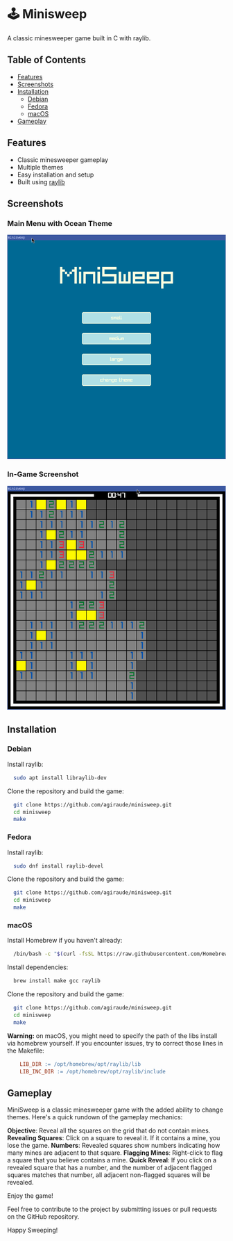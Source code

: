 
# 🕹️ Minisweep

A classic minesweeper game built in C with raylib. 

## Table of Contents

- [Features](#features)
- [Screenshots](#screenshots)
- [Installation](#installation)
  - [Debian](#debian)
  - [Fedora](#fedora)
  - [macOS](#macos)
- [Gameplay](#gameplay)

## Features

- Classic minesweeper gameplay
- Multiple themes
- Easy installation and setup
- Built using [raylib](https://www.raylib.com/)

## Screenshots

### Main Menu with Ocean Theme
![Menu Ocean Theme](doc/menu_ocean.png)

### In-Game Screenshot
![In-Game](doc/game.png)

## Installation

### Debian

Install raylib:

```sh
  sudo apt install libraylib-dev
```

Clone the repository and build the game:

```sh
  git clone https://github.com/agiraude/minisweep.git
  cd minisweep
  make
```
### Fedora

Install raylib:

```sh
  sudo dnf install raylib-devel
```

Clone the repository and build the game:

```sh
  git clone https://github.com/agiraude/minisweep.git
  cd minisweep
  make
```

### macOS

Install Homebrew if you haven't already:

```sh
  /bin/bash -c "$(curl -fsSL https://raw.githubusercontent.com/Homebrew/install/HEAD/install.sh)"
```

Install dependencies:

```sh
  brew install make gcc raylib
```

Clone the repository and build the game:

```sh
  git clone https://github.com/agiraude/minisweep.git
  cd minisweep
  make
```

**Warning:** on macOS, you might need to specify the path of the libs install via homebrew yourself. If you encounter issues, try to correct those lines in the Makefile:
```Makefile
	LIB_DIR := /opt/homebrew/opt/raylib/lib
	LIB_INC_DIR := /opt/homebrew/opt/raylib/include
```

## Gameplay

MiniSweep is a classic minesweeper game with the added ability to change themes. Here's a quick rundown of the gameplay mechanics:

**Objective**: Reveal all the squares on the grid that do not contain mines.
**Revealing Squares**: Click on a square to reveal it. If it contains a mine, you lose the game.
**Numbers**: Revealed squares show numbers indicating how many mines are adjacent to that square.
**Flagging Mines**: Right-click to flag a square that you believe contains a mine.
**Quick Reveal**: If you click on a revealed square that has a number, and the number of adjacent flagged squares matches that number, all adjacent non-flagged squares will be revealed.

Enjoy the game!

Feel free to contribute to the project by submitting issues or pull requests on the GitHub repository.

Happy Sweeping!
